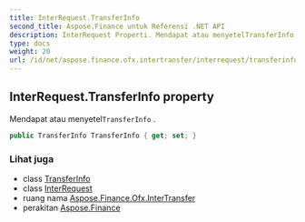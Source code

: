 ```yaml
---
title: InterRequest.TransferInfo
second_title: Aspose.Finance untuk Referensi .NET API
description: InterRequest Properti. Mendapat atau menyetelTransferInfo .
type: docs
weight: 20
url: /id/net/aspose.finance.ofx.intertransfer/interrequest/transferinfo/
---
```

## InterRequest.TransferInfo property

Mendapat atau menyetel`TransferInfo` .

```csharp
public TransferInfo TransferInfo { get; set; }
```

### Lihat juga

* class [TransferInfo](../../../aspose.finance.ofx/transferinfo/)
* class [InterRequest](../)
* ruang nama [Aspose.Finance.Ofx.InterTransfer](../../interrequest/)
* perakitan [Aspose.Finance](../../../)



